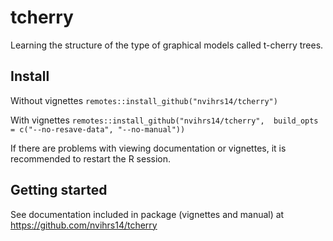 # tcherry

Learning the structure of the type of graphical models called t-cherry trees.

## Install
Without vignettes
`remotes::install_github("nvihrs14/tcherry")`

With vignettes
`remotes::install_github("nvihrs14/tcherry",  build_opts = c("--no-resave-data", "--no-manual"))`

If there are problems with viewing documentation or vignettes, it is recommended to restart the R session.

## Getting started

See documentation included in package (vignettes and manual) at <https://github.com/nvihrs14/tcherry>
